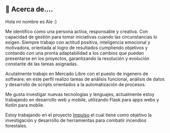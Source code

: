 ## 🚀 Acerca de....
Hola mi nombre es Ale :)  

Me identifico como una persona activa, responsable y creativa. Con capacidad de gestión para tomar iniciativas cuando las circunstancias lo exigen. Siempre trabajo con actitud positiva, inteligencia emocional y motivadora, orientada al logro de resultados cumpliendo objetivos y contando con una pronta adaptabilidad a los cambios que puedan presentarse en los  proyectos, garantizando la resolución y evolución constante de las tareas asignadas. 

Acutalmente trabajo en Mercado Libre con el puesto de ingenero de software; en este perfil realizo tareas de análisis funcional, análisis de datos y desarrollo de scripts orientados a la automatización de procesos.

Me gusta investigar nuevas tecnologías y lenguajes, actualmente estoy trabajando en desarrollo web y mobile, utilizando Flask para apps webs y Kotlin para mobile.

Estoy trabajando en el proyecto [Impulso](https://github.com/ale-silva-gentile/impluso) el cual tiene como objetivo la investigación y desarrollo de herramientas para combatir incendios forestales.
 

